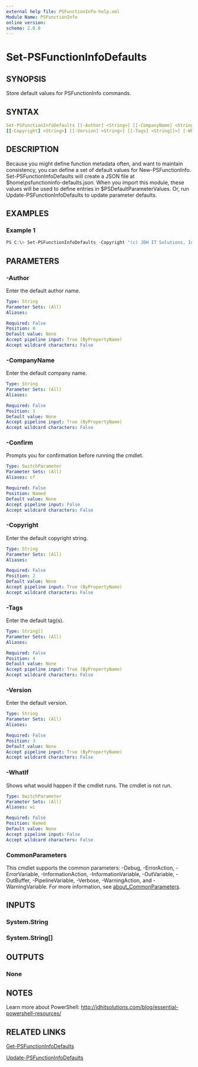 ```yaml
---
external help file: PSFunctionInfo-help.xml
Module Name: PSFunctionInfo
online version:
schema: 2.0.0
---
```


# Set-PSFunctionInfoDefaults

## SYNOPSIS

Store default values for PSFunctionInfo commands.

## SYNTAX

```yaml
Set-PSFunctionInfoDefaults [[-Author] <String>] [[-CompanyName] <String>]
[[-Copyright] <String>] [[-Version] <String>] [[-Tags] <String[]>] [-WhatIf] [-Confirm] [<CommonParameters>]
```

## DESCRIPTION

Because you might define function metadata often, and want to maintain consistency, you can define a set of default values for New-PSFunctionInfo.  Set-PSFunctionInfoDefaults will create a JSON file at $home\psfunctioninfo-defaults.json. When you import this module, these values will be used to define entries in $PSDefaultParameterValues. Or, run Update-PSFunctionInfoDefaults to update parameter defaults.

## EXAMPLES

### Example 1

```powershell
PS C:\> Set-PSFunctionInfoDefaults -Copyright "(c) JDH IT Solutions, Inc." -author "Jeff Hicks" -company "JDH IT Solutions, Inc."
```

## PARAMETERS

### -Author

Enter the default author name.

```yaml
Type: String
Parameter Sets: (All)
Aliases:

Required: False
Position: 0
Default value: None
Accept pipeline input: True (ByPropertyName)
Accept wildcard characters: False
```

### -CompanyName

Enter the default company name.

```yaml
Type: String
Parameter Sets: (All)
Aliases:

Required: False
Position: 1
Default value: None
Accept pipeline input: True (ByPropertyName)
Accept wildcard characters: False
```

### -Confirm

Prompts you for confirmation before running the cmdlet.

```yaml
Type: SwitchParameter
Parameter Sets: (All)
Aliases: cf

Required: False
Position: Named
Default value: None
Accept pipeline input: False
Accept wildcard characters: False
```

### -Copyright

Enter the default copyright string.

```yaml
Type: String
Parameter Sets: (All)
Aliases:

Required: False
Position: 2
Default value: None
Accept pipeline input: True (ByPropertyName)
Accept wildcard characters: False
```

### -Tags

Enter the default tag(s).

```yaml
Type: String[]
Parameter Sets: (All)
Aliases:

Required: False
Position: 4
Default value: None
Accept pipeline input: True (ByPropertyName)
Accept wildcard characters: False
```

### -Version

Enter the default version.

```yaml
Type: String
Parameter Sets: (All)
Aliases:

Required: False
Position: 3
Default value: None
Accept pipeline input: True (ByPropertyName)
Accept wildcard characters: False
```

### -WhatIf

Shows what would happen if the cmdlet runs.
The cmdlet is not run.

```yaml
Type: SwitchParameter
Parameter Sets: (All)
Aliases: wi

Required: False
Position: Named
Default value: None
Accept pipeline input: False
Accept wildcard characters: False
```

### CommonParameters

This cmdlet supports the common parameters: -Debug, -ErrorAction, -ErrorVariable, -InformationAction, -InformationVariable, -OutVariable, -OutBuffer, -PipelineVariable, -Verbose, -WarningAction, and -WarningVariable. For more information, see [about_CommonParameters](http://go.microsoft.com/fwlink/?LinkID=113216).

## INPUTS

### System.String

### System.String[]

## OUTPUTS

### None

## NOTES

Learn more about PowerShell: http://jdhitsolutions.com/blog/essential-powershell-resources/

## RELATED LINKS

[Get-PSFunctionInfoDefaults](Get-PSFunctionInfoDefaults.md)

[Update-PSFunctionInfoDefaults](Update-PSFunctionInfoDefaults.md)
